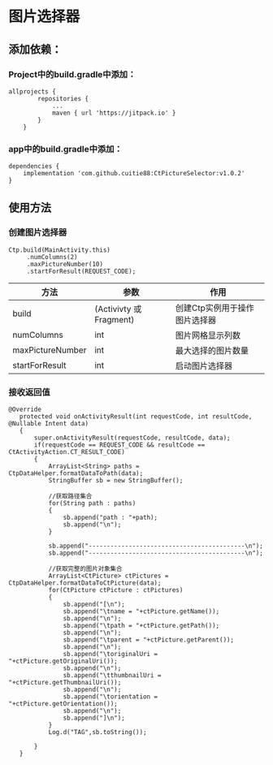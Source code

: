 # 图片选择器

## 添加依赖：

### Project中的build.gradle中添加：

```
allprojects {
		repositories {
			...
			maven { url 'https://jitpack.io' }
		}
	}
```
### app中的build.gradle中添加：

```
dependencies {
    implementation 'com.github.cuitie88:CtPictureSelector:v1.0.2'
}
```

## 使用方法

### 创建图片选择器

```
Ctp.build(MainActivity.this)
     .numColumns(2)
     .maxPictureNumber(10)
     .startForResult(REQUEST_CODE);
```

 方法  | 参数  | 作用  
 ---- | ----- | -----
 build | (Activivty 或 Fragment)  | 创建Ctp实例用于操作图片选择器 
 numColumns  | int | 图片网格显示列数
 maxPictureNumber  | int | 最大选择的图片数量
 startForResult  | int | 启动图片选择器
 
 ### 接收返回值 
 
 ```
 @Override
    protected void onActivityResult(int requestCode, int resultCode, @Nullable Intent data)
    {
        super.onActivityResult(requestCode, resultCode, data);
        if(requestCode == REQUEST_CODE && resultCode == CtActivityAction.CT_RESULT_CODE)
        {
            ArrayList<String> paths =  CtpDataHelper.formatDataToPath(data);
            StringBuffer sb = new StringBuffer();

            //获取路径集合
            for(String path : paths)
            {
                sb.append("path : "+path);
                sb.append("\n");
            }

            sb.append("-------------------------------------------\n");
            sb.append("-------------------------------------------\n");

            //获取完整的图片对象集合
            ArrayList<CtPicture> ctPictures = CtpDataHelper.formatDataToCtPicture(data);
            for(CtPicture ctPicture : ctPictures)
            {
                sb.append("[\n");
                sb.append("\tname = "+ctPicture.getName());
                sb.append("\n");
                sb.append("\tpath = "+ctPicture.getPath());
                sb.append("\n");
                sb.append("\tparent = "+ctPicture.getParent());
                sb.append("\n");
                sb.append("\toriginalUri = "+ctPicture.getOriginalUri());
                sb.append("\n");
                sb.append("\tthumbnailUri = "+ctPicture.getThumbnailUri());
                sb.append("\n");
                sb.append("\torientation = "+ctPicture.getOrientation());
                sb.append("\n");
                sb.append("]\n");
            }
            Log.d("TAG",sb.toString());

        }
    }
```
